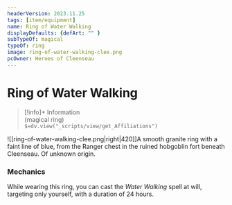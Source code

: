 ```yaml
---
headerVersion: 2023.11.25
tags: [item/equipment]
name: Ring of Water Walking
displayDefaults: {defArt: "" }
subTypeOf: magical
typeOf: ring
image: ring-of-water-walking-clee.png
pcOwner: Heroes of Cleenseau
---
```

# Ring of Water Walking
>[!info]+ Information  
> (magical ring)  
> `$=dv.view("_scripts/view/get_Affiliations")`

![[ring-of-water-walking-clee.png|right|420]]A smooth granite ring with a faint line of blue, from the Ranger chest in the ruined hobgoblin fort beneath Cleenseau. Of unknown origin.

### Mechanics
While wearing this ring, you can cast the _Water Walking_ spell at will, targeting only yourself, with a duration of 24 hours. 